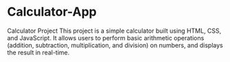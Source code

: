 # Calculator-App
Calculator Project This project is a simple calculator built using HTML, CSS, and JavaScript. It allows users to perform basic arithmetic operations (addition, subtraction, multiplication, and division) on numbers, and displays the result in real-time.
